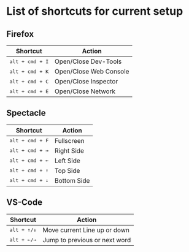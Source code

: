 # List of shortcuts for current setup

## Firefox
<table>
  <thead>
    <tr>
      <th>Shortcut</th>
      <th>Action</th>
    </tr>
  </thead>
  
  <tbody>
    <tr>
      <td><kbd>alt + cmd + I</kbd></td>
      <td>Open/Close Dev-Tools</td>
    </tr>
    <tr>
      <td><kbd>alt + cmd + K</kbd></td>
      <td>Open/Close Web Console</td>
    </tr>
    <tr>
      <td><kbd>alt + cmd + C</kbd></td>
      <td>Open/Close Inspector</td>
    </tr>
    <tr>
      <td><kbd>alt + cmd + E</kbd></td>
      <td>Open/Close Network</td>
    </tr>
  </tbody>
</table>

## Spectacle
<table>
  <thead>
    <tr>
      <th>Shortcut</th>
      <th>Action</th>
    </tr>
  </thead>
  
  <tbody>
    <tr>
      <td><kbd>alt + cmd + F</kbd></td>
      <td>Fullscreen</td>
    </tr>
    <tr>
      <td><kbd>alt + cmd + →</td>
      <td>Right Side</td>
    </tr>
    <tr>
      <td><kbd>alt + cmd + ←</kbd></td>
      <td>Left Side</td>
    </tr>
    <tr>
      <td><kbd>alt + cmd + ↑</kbd></td>
      <td>Top Side</td>
    </tr>
    <tr>
      <td><kbd>alt + cmd + ↓</kbd></td>
      <td>Bottom Side</td>
    </tr>
  </tbody>
</table>

## VS-Code
<table>
  <thead>
    <tr>
      <th>Shortcut</th>
      <th>Action</th>
    </tr>
  </thead>
  
  <tbody>
    <tr>
      <td><kbd>alt + ↑/↓</kbd></td>
      <td>Move current Line up or down</td>
    </tr>
    <tr>
      <td><kbd>alt + ←/→</kbd></td>
      <td>Jump to previous or next word</td>
    </tr>
  </tbody>
</table>
